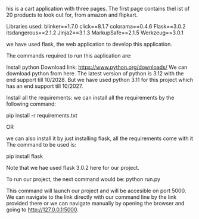his is a cart application with three pages. The first page contains thel ist of 20 products to look out for, from amazon and flipkart.

Libraries used: blinker==1.7.0 click==8.1.7 colorama==0.4.6 Flask==3.0.2 itsdangerous==2.1.2 Jinja2==3.1.3 MarkupSafe==2.1.5 Werkzeug==3.0.1

we have used flask, the web application to develop this application.

The commands required to run this aaplication are:

Install python Download link: https://www.python.org/downloads/ We can download python from here. The latest version of python is 3.12 with the end support till 10/2028. But we have used python 3.11 for this project which has an end support till 10/2027.

Install all the requirements: we can install all the requirements by the following command:

pip install -r requirements.txt

OR

we can also install it by just installing flask, all the requirements come with it The command to be used is:

pip install flask

Note that we hae used flask 3.0.2 here for our project.

To run our project, the next command would be:
python run.py

This command will launch our project and will be accesible on port 5000. We can navigate to the link directly with our command line by the link provided there or we can navigate manually by opening the browser and going to http://127.0.0.1:5000.
